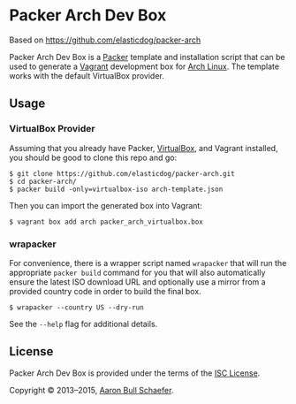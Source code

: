 Packer Arch Dev Box
===================

Based on https://github.com/elasticdog/packer-arch

Packer Arch Dev Box is a [Packer](http://www.packer.io/) template and
installation script that can be used to generate a [Vagrant](http://www.vagrantup.com/)
development box for [Arch Linux](https://www.archlinux.org/). The template works
with the default VirtualBox provider.

Usage
-----

### VirtualBox Provider

Assuming that you already have Packer,
[VirtualBox](https://www.virtualbox.org/), and Vagrant installed, you
should be good to clone this repo and go:

    $ git clone https://github.com/elasticdog/packer-arch.git
    $ cd packer-arch/
    $ packer build -only=virtualbox-iso arch-template.json

Then you can import the generated box into Vagrant:

    $ vagrant box add arch packer_arch_virtualbox.box

### wrapacker

For convenience, there is a wrapper script named `wrapacker` that will run the
appropriate `packer build` command for you that will also automatically ensure
the latest ISO download URL and optionally use a mirror from a provided country
code in order to build the final box.

    $ wrapacker --country US --dry-run

See the `--help` flag for additional details.

License
-------

Packer Arch Dev Box is provided under the terms of the
[ISC License](https://en.wikipedia.org/wiki/ISC_license).

Copyright &copy; 2013&#8211;2015, [Aaron Bull Schaefer](mailto:aaron@elasticdog.com).
